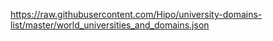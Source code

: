 https://raw.githubusercontent.com/Hipo/university-domains-list/master/world_universities_and_domains.json
